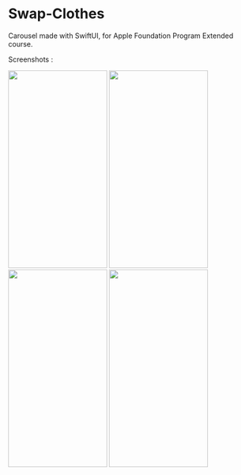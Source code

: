 # Swap-Clothes

Carousel made with SwiftUI, for Apple Foundation Program Extended course.

Screenshots : 

<img src="https://user-images.githubusercontent.com/61360545/115890791-9aba2d00-a455-11eb-8935-dac6769fd9fc.png"  width="200" height="400"/> <img src="https://user-images.githubusercontent.com/61360545/115890814-a1e13b00-a455-11eb-9928-50e74b17e852.png" width="200" height="400"/>
<img src="https://user-images.githubusercontent.com/61360545/115890872-b7eefb80-a455-11eb-9515-a804aa3a47c0.png" width="200" height="400"/> <img src="https://user-images.githubusercontent.com/61360545/115894756-e8d12f80-a459-11eb-902e-1790096da098.png" width="200" height="400"/>


